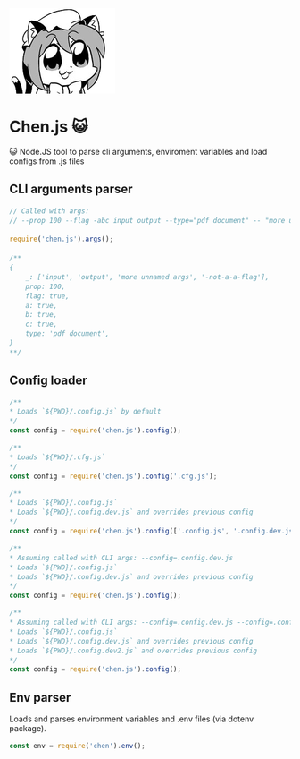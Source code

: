 ![Cheeen~](./img/chen.png)

# Chen.js :smiley_cat:

:smiley_cat: Node.JS tool to parse cli arguments, enviroment variables and load configs from .js files 

## CLI arguments parser

```js
// Called with args:
// --prop 100 --flag -abc input output --type="pdf document" -- "more unnamed args" -not-a-a-flag

require('chen.js').args();

/**
{
	_: ['input', 'output', 'more unnamed args', '-not-a-a-flag'],
	prop: 100,
	flag: true,
	a: true,
	b: true,
    c: true,
	type: 'pdf document',
}
**/
```

## Config loader

```js
/**
* Loads `${PWD}/.config.js` by default
*/
const config = require('chen.js').config();
```

```js
/**
* Loads `${PWD}/.cfg.js`
*/
const config = require('chen.js').config('.cfg.js');
```

```js
/**
* Loads `${PWD}/.config.js`
* Loads `${PWD}/.config.dev.js` and overrides previous config
*/
const config = require('chen.js').config(['.config.js', '.config.dev.js']);
```

```js
/**
* Assuming called with CLI args: --config=.config.dev.js
* Loads `${PWD}/.config.js`
* Loads `${PWD}/.config.dev.js` and overrides previous config
*/
const config = require('chen.js').config();
```

```js
/**
* Assuming called with CLI args: --config=.config.dev.js --config=.config.dev2.js
* Loads `${PWD}/.config.js`
* Loads `${PWD}/.config.dev.js` and overrides previous config
* Loads `${PWD}/.config.dev2.js` and overrides previous config
*/
const config = require('chen.js').config();
```

## Env parser

Loads and parses environment variables and .env files (via dotenv package).

```js
const env = require('chen').env();
```
